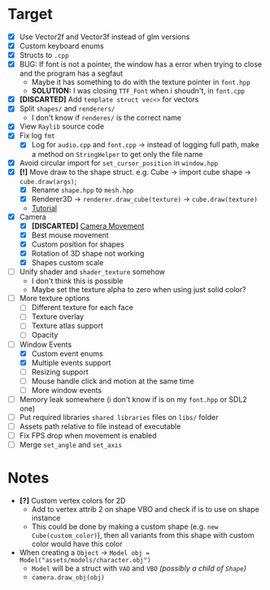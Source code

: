 # Target
- [X] Use Vector2f and Vector3f instead of glm versions
- [X] Custom keyboard enums
- [X] Structs to `.cpp`
- [X] BUG: If font is not a pointer, the window has a error when trying to close and the program has a segfaut
	+ Maybe it has something to do with the texture pointer in `font.hpp`
	+ **SOLUTION:** I was closing `TTF_Font` when i shoudn't, in `font.cpp`
- [X] **[DISCARTED]** Add `template struct vec<>` for vectors
- [X] Split `shapes/` and `renderers/`
	+ I don't know if `renderes/` is the correct name
- [X] View `Raylib` source code
- [X] Fix log `fmt`
	+ [X] Log for `audio.cpp` and `font.cpp` -> instead of logging full path, make a method on `StringHelper` to get only the file name
- [X] Avoid circular import for `set_cursor_position` in `window.hpp`
- [X] **[!]** Move draw to the shape struct. e.g. Cube -> import cube shape -> `cube.draw(args)`;
	+ [X] Rename `shape.hpp` to `mesh.hpp`
	+ [X] Renderer3D -> `renderer.draw_cube(texture)` -> `cube.draw(texture)`
	+ [Tutorial](https://www.youtube.com/watch?v=NUZF_5RKfS4)
- [X] Camera
	+ [X] **[DISCARTED]** [Camera Movement](https://github.com/vaaako/Vakraft/blob/main/src/main/java/com/magenta/main/Game.java#L121)
	+ [X] Best mouse movement
	+ [X] Custom position for shapes
	+ [X] Rotation of 3D shape not working
	+ [X] Shapes custom scale
- [ ] Unify shader and `shader_texture` somehow
	+ I don't think this is possible
	+ Maybe set the texture alpha to zero when using just solid color?
- [ ] More texture options
	+ [ ] Different texture for each face
	+ [ ] Texture overlay
	+ [ ] Texture atlas support
	+ [ ] Opacity
- [ ] Window Events
	+ [X] Custom event enums
	+ [X] Multiple events support
	+ [ ] Resizing support
	+ [ ] Mouse handle click and motion at the same time
	+ [ ] More window events
- [ ] Memory leak somewhere (i don't know if is on my `font.hpp` or SDL2 one)
- [ ] Put required libraries `shared libraries` files on `libs/` folder
- [ ] Assets path relative to file instead of executable
- [ ] Fix FPS drop when movement is enabled
- [ ] Merge `set_angle` and `set_axis`

# Notes
- **[?]** Custom vertex colors for 2D
	+ Add to vertex attrib 2 on shape VBO and check if is to use on shape instance
	+ This could be done by making a custom shape (e.g. `new Cube(custom_color)`), then all variants from this shape with custom color would have this color
- When creating a `Object` -> `Model obj = Model("assets/models/character.obj")`
	+ `Model` will be a struct with `VAO` and `VBO` *(possibly a child of `Shape`)*
	+ `camera.draw_obj(obj)`
<!--
# Future
- **Level of Detail (LOD):** Implement LOD techniques to dynamically adjust the level of detail based on the distance from the camera. This improves rendering performance by reducing the number of polygons rendered for distant objects.
- **Frustum Culling:** Implement frustum culling to eliminate objects that are outside the camera's view frustum from the rendering process. This reduces unnecessary draw calls and improves overall rendering performance.
-->

